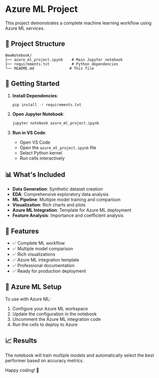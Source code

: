 # Azure ML Project

This project demonstrates a complete machine learning workflow using Azure ML services.

## 📁 Project Structure

```
NewNotebook/
├── azure_ml_project.ipynb    # Main Jupyter notebook
├── requirements.txt          # Python dependencies
└── README.md                # This file
```

## 🚀 Getting Started

1. **Install Dependencies**:
   ```bash
   pip install -r requirements.txt
   ```

2. **Open Jupyter Notebook**:
   ```bash
   jupyter notebook azure_ml_project.ipynb
   ```

3. **Run in VS Code**:
   - Open VS Code
   - Open the `azure_ml_project.ipynb` file
   - Select Python kernel
   - Run cells interactively

## 📊 What's Included

- **Data Generation**: Synthetic dataset creation
- **EDA**: Comprehensive exploratory data analysis
- **ML Pipeline**: Multiple model training and comparison
- **Visualization**: Rich charts and plots
- **Azure ML Integration**: Template for Azure ML deployment
- **Feature Analysis**: Importance and coefficient analysis

## 🎯 Features

- ✅ Complete ML workflow
- ✅ Multiple model comparison
- ✅ Rich visualizations
- ✅ Azure ML integration template
- ✅ Professional documentation
- ✅ Ready for production deployment

## 🔧 Azure ML Setup

To use with Azure ML:

1. Configure your Azure ML workspace
2. Update the configuration in the notebook
3. Uncomment the Azure ML integration code
4. Run the cells to deploy to Azure

## 📈 Results

The notebook will train multiple models and automatically select the best performer based on accuracy metrics.

Happy coding! 🚀